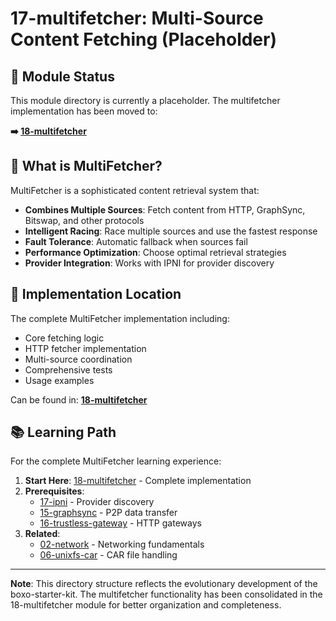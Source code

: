 # 17-multifetcher: Multi-Source Content Fetching (Placeholder)

## 📍 Module Status

This module directory is currently a placeholder. The multifetcher implementation has been moved to:

**➡️ [18-multifetcher](../18-multifetcher)**

## 🎯 What is MultiFetcher?

MultiFetcher is a sophisticated content retrieval system that:
- **Combines Multiple Sources**: Fetch content from HTTP, GraphSync, Bitswap, and other protocols
- **Intelligent Racing**: Race multiple sources and use the fastest response
- **Fault Tolerance**: Automatic fallback when sources fail
- **Performance Optimization**: Choose optimal retrieval strategies
- **Provider Integration**: Works with IPNI for provider discovery

## 🔗 Implementation Location

The complete MultiFetcher implementation including:
- Core fetching logic
- HTTP fetcher implementation
- Multi-source coordination
- Comprehensive tests
- Usage examples

Can be found in: **[18-multifetcher](../18-multifetcher)**

## 📚 Learning Path

For the complete MultiFetcher learning experience:

1. **Start Here**: [18-multifetcher](../18-multifetcher) - Complete implementation
2. **Prerequisites**:
   - [17-ipni](../17-ipni) - Provider discovery
   - [15-graphsync](../15-graphsync) - P2P data transfer
   - [16-trustless-gateway](../16-trustless-gateway) - HTTP gateways
3. **Related**:
   - [02-network](../02-network) - Networking fundamentals
   - [06-unixfs-car](../06-unixfs-car) - CAR file handling

---

**Note**: This directory structure reflects the evolutionary development of the boxo-starter-kit. The multifetcher functionality has been consolidated in the 18-multifetcher module for better organization and completeness.